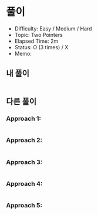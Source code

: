 # 풀이
- Difficulty:  Easy / Medium / Hard
- Topic:  Two Pointers
- Elapsed Time:  2m
- Status:  O (3 times) / X
- Memo:

## 내 풀이
```py
```

## 다른 풀이
### Approach 1:
```py
```

### Approach 2:
```py
```

### Approach 3:
```py
```

### Approach 4:
```py
```

### Approach 5:
```py
```